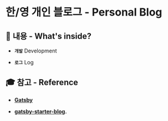 # 한/영 개인 블로그 - Personal Blog

## 🧐 내용 - What's inside?

-  **`개발`** Development

-  **`로그`** Log

## 🎓 참고 - Reference

- **[Gatsby](https://www.gatsbyjs.com/)**

- **[gatsby-starter-blog](https://github.com/gatsbyjs/gatsby-starter-blog).**